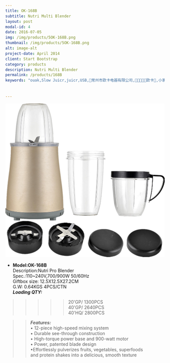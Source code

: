 ```yaml
---
title: OK-168B
subtitle: Nutri Multi Blender
layout: post
modal-id: 4
date: 2016-07-05
img: /img/products/5OK-168B.png
thumbnail: /img/products/5OK-168B.png
alt: image-alt
project-date: April 2014
client: Start Bootstrap
category: products
description: Nutri Multi Blender    
permalink: /products/168B
keywords: "ouak,Slow Juicr,juicr,USB,常州市欧卡电器有限公司,欧卡,小家电,榨汁机,慢磨机,原汁机"


---
```

<div>
<img src="/img/products/5OK-168B.png"  class="img-responsive img-centered"/>
</div>

- **Model:OK-168B**    
   Description:Nutri Pro Blender  
Spec.:110~240V,700/900W 50/60Hz  
Giftbox size: 12.5X12.5X27.2CM    
G.W: 0.64KGS   4PCS/CTN   
**_Loading QTY:_**   
>>>>>20'GP/  1300PCS   
       40'GP/  2640PCS  
       40'HQ/  2800PCS    

  >> **_Features:_**   
• 12-piece high-speed mixing system   
• Durable see-through construction       
• High-torque power base and 900-watt motor   
• Power, patented blade design  
•Effortlessly pulverizes fruits, vegetables, superfoods  
  and protein shakes into a delicious, smooth texture
